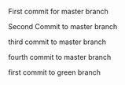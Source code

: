 First commit for master branch

Second Commit to master branch

third commit to master branch

fourth commit to master branch



















first commit to green branch
